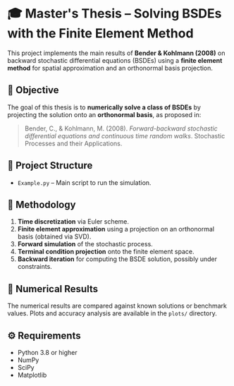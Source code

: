 # 🎓 Master's Thesis – Solving BSDEs with the Finite Element Method

This project implements the main results of **Bender & Kohlmann (2008)** on backward stochastic differential equations (BSDEs) using a **finite element method** for spatial approximation and an orthonormal basis projection.

## 📘 Objective

The goal of this thesis is to **numerically solve a class of BSDEs** by projecting the solution onto an **orthonormal basis**, as proposed in:

> Bender, C., & Kohlmann, M. (2008). *Forward-backward stochastic differential equations and continuous time random walks*. Stochastic Processes and their Applications.

## 📁 Project Structure

- `Example.py` – Main script to run the simulation.

## 🧠 Methodology

1. **Time discretization** via Euler scheme.
2. **Finite element approximation** using a projection on an orthonormal basis (obtained via SVD).
3. **Forward simulation** of the stochastic process.
4. **Terminal condition projection** onto the finite element space.
5. **Backward iteration** for computing the BSDE solution, possibly under constraints.

## 🧪 Numerical Results

The numerical results are compared against known solutions or benchmark values. Plots and accuracy analysis are available in the `plots/` directory.

## ⚙️ Requirements

- Python 3.8 or higher
- NumPy
- SciPy
- Matplotlib

